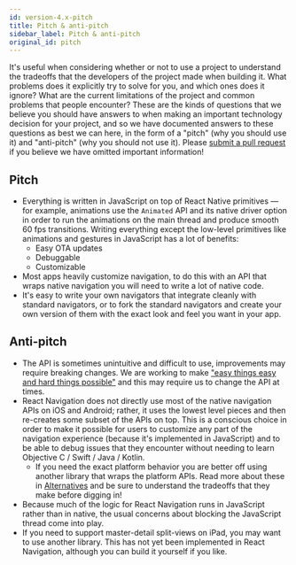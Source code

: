 ```yaml
---
id: version-4.x-pitch
title: Pitch & anti-pitch
sidebar_label: Pitch & anti-pitch
original_id: pitch
---
```


It's useful when considering whether or not to use a project to understand the tradeoffs that the developers of the project made when building it. What problems does it explicitly try to solve for you, and which ones does it ignore? What are the current limitations of the project and common problems that people encounter? These are the kinds of questions that we believe you should have answers to when making an important technology decision for your project, and so we have documented answers to these questions as best we can here, in the form of a "pitch" (why you should use it) and "anti-pitch" (why you should not use it). Please [submit a pull request](https://github.com/react-navigation/website) if you believe we have omitted important information!

## Pitch

- Everything is written in JavaScript on top of React Native primitives &mdash; for example, animations use the `Animated` API and its native driver option in order to run the animations on the main thread and produce smooth 60 fps transitions. Writing everything except the low-level primitives like animations and gestures in JavaScript has a lot of benefits:
  - Easy OTA updates
  - Debuggable
  - Customizable
- Most apps heavily customize navigation, to do this with an API that wraps native navigation you will need to write a lot of native code.
- It's easy to write your own navigators that integrate cleanly with standard navigators, or to fork the standard navigators and create your own version of them with the exact look and feel you want in your app.

## Anti-pitch

- The API is sometimes unintuitive and difficult to use, improvements may require breaking changes. We are working to make ["easy things easy and hard things possible"](https://www.quora.com/What-is-the-origin-of-the-phrase-make-the-easy-things-easy-and-the-hard-things-possible) and this may require us to change the API at times.
- React Navigation does not directly use most of the native navigation APIs on iOS and Android; rather, it uses the lowest level pieces and then re-creates some subset of the APIs on top. This is a conscious choice in order to make it possible for users to customize any part of the navigation experience (because it's implemented in JavaScript) and to be able to debug issues that they encounter without needing to learn Objective C / Swift / Java / Kotlin.
  - If you need the exact platform behavior you are better off using another library that wraps the platform APIs. Read more about these in [Alternatives](alternatives.html) and be sure to understand the tradeoffs that they make before digging in!
- Because much of the logic for React Navigation runs in JavaScript rather than in native, the usual concerns about blocking the JavaScript thread come into play.
- If you need to support master-detail split-views on iPad, you may want to use another library. This has not yet been implemented in React Navigation, although you can build it yourself if you like.
